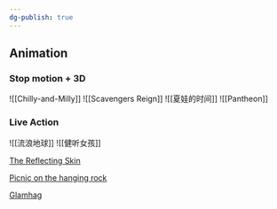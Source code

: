 ```yaml
---
dg-publish: true
---
```


## Animation

### Stop motion + 3D
![[Chilly-and-Milly]] 
![[Scavengers Reign]]
![[夏娃的时间]]
![[Pantheon]]

### Live Action
![[流浪地球]]
![[健听女孩]]

[The Reflecting Skin](https://en.wikipedia.org/wiki/The_Reflecting_Skin)

[Picnic on the hanging rock](https://www.imdb.com/title/tt0073540/)

[Glamhag](https://www.glamhag.com/new-page)

